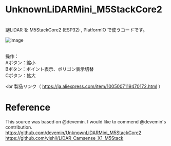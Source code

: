 # UnknownLiDARMini_M5StackCore2
 <br>
謎LiDAR を M5StackCore2 (ESP32) , PlatformIO で使うコードです。 <br>

![image](https://github.com/user-attachments/assets/c61b597a-9f47-4470-8e1f-c0184e905281)

 <br>
操作：  <br>
Aボタン：縮小 <br>
Bボタン：ポイント表示、ポリゴン表示切替 <br>
Cボタン：拡大 <br>

 <br
製品リンク（ https://ja.aliexpress.com/item/1005007119470172.html ） <br>

# Reference <br>
This source was based on @devemin. I would like to commend @devemin's contribution. <br>
https://github.com/devemin/UnknownLiDARMini_M5StackCore2 <br>
https://github.com/yishii/LiDAR_Camsense_X1_M5Stack <br>

